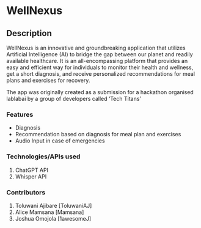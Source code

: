# WellNexus
## Description 
WellNexus is an innovative and groundbreaking application that utilizes Artificial Intelligence (AI) to bridge the gap between our planet and readily available healthcare. It is an all-encompassing platform that provides an easy and efficient way for individuals to monitor their health and wellness, get a short diagnosis, and receive personalized recommendations for meal plans and exercises for recovery.

The app was originally created as a submission for a hackathon organised lablabai by a group of developers called ‘Tech Titans’
### Features 
- Diagnosis
- Recommendation based on diagnosis for meal plan and exercises 
- Audio Input in case of emergencies 
### Technologies/APIs used
1. ChatGPT API
2. Whisper API
### Contributors 
1. Toluwani Ajibare [ToluwaniAJ]
2. Alice Mamsana [Mamsana]
3. Joshua Omojola [1awesomeJ]
